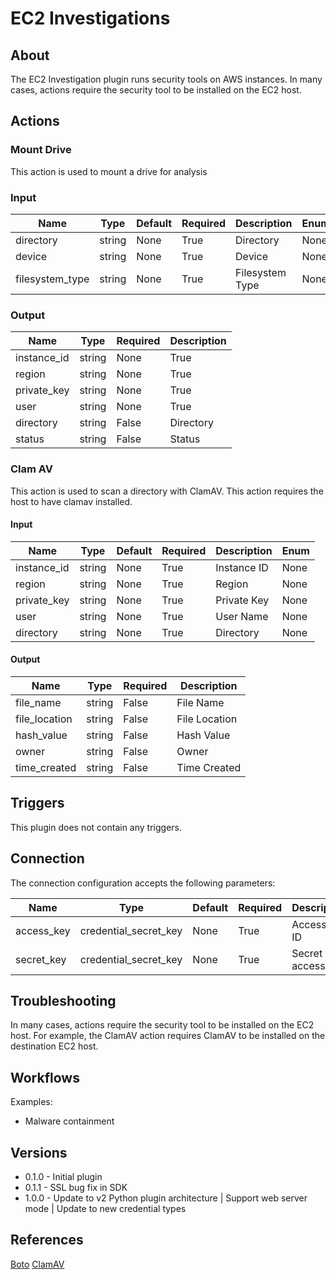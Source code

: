 
# EC2 Investigations

## About

The EC2 Investigation plugin runs security tools on AWS instances.
In many cases, actions require the security tool to be installed on the EC2 host.

## Actions

### Mount Drive

This action is used to mount a drive for analysis

### Input

|Name|Type|Default|Required|Description|Enum|
|----|----|-------|--------|-----------|----|
|directory|string|None|True|Directory|None|
|device|string|None|True|Device|None|
|filesystem_type|string|None|True|Filesystem Type|None|

### Output

|Name|Type|Required|Description|
|----|----|--------|-----------|
|instance_id|string|None|True|Instance ID|None|
|region|string|None|True|Region|None|
|private_key|string|None|True|Private Key|None|
|user|string|None|True|User Name|None|
|directory|string|False|Directory|
|status|string|False|Status|

### Clam AV

This action is used to scan a directory with ClamAV. This action requires the host to have clamav installed.

#### Input

|Name|Type|Default|Required|Description|Enum|
|----|----|-------|--------|-----------|----|
|instance_id|string|None|True|Instance ID|None|
|region|string|None|True|Region|None|
|private_key|string|None|True|Private Key|None|
|user|string|None|True|User Name|None|
|directory|string|None|True|Directory|None|

#### Output

|Name|Type|Required|Description|
|----|----|--------|-----------|
|file_name|string|False|File Name|
|file_location|string|False|File Location|
|hash_value|string|False|Hash Value|
|owner|string|False|Owner|
|time_created|string|False|Time Created|

## Triggers

This plugin does not contain any triggers.

## Connection

The connection configuration accepts the following parameters:

|Name|Type|Default|Required|Description|Enum|
|----|----|-------|--------|-----------|----|
|access_key|credential_secret_key|None|True|Access Key ID|None|
|secret_key|credential_secret_key|None|True|Secret access key|None|

## Troubleshooting

In many cases, actions require the security tool to be installed on the EC2 host.
For example, the ClamAV action requires ClamAV to be installed on the destination EC2 host.

## Workflows

Examples:

* Malware containment

## Versions

* 0.1.0 - Initial plugin
* 0.1.1 - SSL bug fix in SDK
* 1.0.0 - Update to v2 Python plugin architecture | Support web server mode | Update to new credential types

## References

[Boto](http://boto.cloudhackers.com/en/latest/ref/manage.html)
[ClamAV](https://www.clamav.net/)
